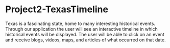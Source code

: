 # Project2-TexasTimeline
Texas is a fascinating state, home to many interesting historical events. Through our application the user will see an interactive timeline in which historical events will be displayed. The user will be able to click on an event and receive blogs, videos, maps, and articles of what occurred on that date.

